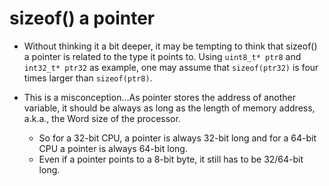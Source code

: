# sizeof() a pointer

* Without thinking it a bit deeper, it may be tempting to think that sizeof() a pointer is related to the type it 
points to. Using `uint8_t* ptr8` and `int32_t* ptr32` as example, one may assume that `sizeof(ptr32)` is four
times larger than `sizeof(ptr8)`.

* This is a misconception...As pointer stores the address of another variable, it should be always as long as the
length of memory address, a.k.a., the Word size of the processor.
  * So for a 32-bit CPU, a pointer is always 32-bit long and for a 64-bit CPU a pointer is always 64-bit long.
  * Even if a pointer points to a 8-bit byte, it still has to be 32/64-bit long.
    